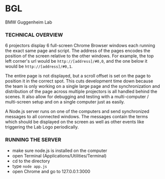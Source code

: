 BGL
===

BMW Guggenheim Lab

### TECHNICAL OVERVIEW

6 projectors display 6 full-screen Chrome Browser windows each running the exact same page and script. The address of the pages encodes the position of the screen relative to the other windows. For example, the top left corner's url would be ```http://[address]/#0,0```, and the one below it would be ```http://[address]/#0,1```. 

The entire page is not displayed, but a scroll offset is set on the page to position it in the correct spot. This cuts development time down because the team is only working on a single large page and the synchronization and distribution of the page across multiple projectors is all handled behind the scenes. It also allow for debugging and testing with a multi-computer / multi-screen setup and on a single computer just as easily. 

A Node.js server runs on one of the computers and send synchronized messages to all connected windows. The messages contain the terms which should be displayed on the screen as well as other events like triggering the Lab Logo periodically. 

### RUNNING THE SERVER

* make sure node.js is installed on the computer
* open Terminal (Applications/Utilities/Terminal)
* cd to the directory
* type ```node app.js```
* open Chrome and go to 127.0.0.1:3000